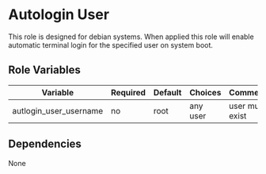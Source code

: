 # Autologin User

This role is designed for debian systems. When applied this role will enable automatic terminal login for the specified user on system boot.

## Role Variables

Variable | Required | Default | Choices | Comments
--- | --- | --- | --- | --- |
autlogin_user_username | no | root | any user | user must exist

## Dependencies

None